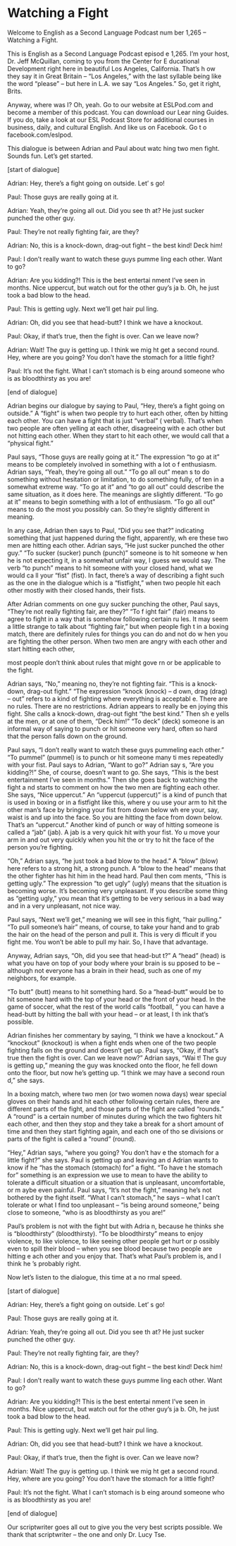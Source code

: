 # Watching a Fight

Welcome to English as a Second Language Podcast num ber 1,265 – Watching a Fight.

This is English as a Second Language Podcast episod e 1,265. I’m your host, Dr. Jeff McQuillan, coming to you from the Center for E ducational Development right here in beautiful Los Angeles, California. That’s h ow they say it in Great Britain – “Los Angeles,” with the last syllable being like the word “please” – but here in L.A. we say “Los Angeles.” So, get it right, Brits.

Anyway, where was I? Oh, yeah. Go to our website at  ESLPod.com and become a member of this podcast. You can download our Lear ning Guides. If you do, take a look at our ESL Podcast Store for additional  courses in business, daily, and cultural English. And like us on Facebook. Go t o facebook.com/eslpod.

This dialogue is between Adrian and Paul about watc hing two men fight. Sounds fun. Let’s get started.

[start of dialogue]

Adrian: Hey, there’s a fight going on outside. Let’ s go!

Paul: Those guys are really going at it.

Adrian: Yeah, they’re going all out. Did you see th at? He just sucker punched the other guy.

Paul: They’re not really fighting fair, are they?

Adrian: No, this is a knock-down, drag-out fight – the best kind! Deck him!

Paul: I don’t really want to watch these guys pumme ling each other. Want to go?

Adrian: Are you kidding?! This is the best entertai nment I’ve seen in months. Nice uppercut, but watch out for the other guy’s ja b. Oh, he just took a bad blow to the head.

Paul: This is getting ugly. Next we’ll get hair pul ling.

Adrian: Oh, did you see that head-butt? I think we have a knockout.

Paul: Okay, if that’s true, then the fight is over.  Can we leave now?

Adrian: Wait! The guy is getting up. I think we mig ht get a second round. Hey, where are you going? You don’t have the stomach for  a little fight?

Paul: It’s not the fight. What I can’t stomach is b eing around someone who is as bloodthirsty as you are!

[end of dialogue]

Adrian begins our dialogue by saying to Paul, “Hey,  there’s a fight going on outside.” A “fight” is when two people try to hurt each other, often by hitting each other. You can have a fight that is just “verbal” ( verbal). That’s when two people are often yelling at each other, disagreeing with e ach other but not hitting each other. When they start to hit each other, we would call that a “physical fight.”

Paul says, “Those guys are really going at it.” The  expression “to go at it” means to be completely involved in something with a lot o f enthusiasm. Adrian says, “Yeah, they’re going all out.” “To go all out” mean s to do something without hesitation or limitation, to do something fully, of ten in a somewhat extreme way. “To go at it” and “to go all out” could describe the same situation, as it does here. The meanings are slightly different. “To go at it” means to begin something with a lot of enthusiasm. “To go all out” means to do the most you possibly can. So they’re slightly different in meaning.

In any case, Adrian then says to Paul, “Did you see  that?” indicating something that just happened during the fight, apparently, wh ere these two men are hitting each other. Adrian says, “He just sucker punched the other guy.” “To sucker (sucker) punch (punch)” someone is to hit someone w hen he is not expecting it, in a somewhat unfair way, I guess we would say. The  verb “to punch” means to hit someone with your closed hand, what we would ca ll your “fist” (fist). In fact, there’s a way of describing a fight such as the one  in the dialogue which is a “fistfight,” when two people hit each other mostly with their closed hands, their fists.

After Adrian comments on one guy sucker punching the other, Paul says, “They’re not really fighting fair, are they?” “To f ight fair” (fair) means to agree to fight in a way that is somehow following certain ru les. It may seem a little strange to talk about “fighting fair,” but when people figh t in a boxing match, there are definitely rules for things you can do and not do w hen you are fighting the other person. When two men are angry with each other and start hitting each other,

most people don’t think about rules that might gove rn or be applicable to the fight.

Adrian says, “No,” meaning no, they’re not fighting  fair. “This is a knock-down, drag-out fight.” “The expression “knock (knock) – d own, drag (drag) – out” refers to a kind of fighting where everything is acceptabl e. There are no rules. There are no restrictions. Adrian appears to really be en joying this fight. She calls a knock-down, drag-out fight “the best kind.” Then sh e yells at the men, or at one of them, “Deck him!” “To deck” (deck) someone is an  informal way of saying to punch or hit someone very hard, often so hard that the person falls down on the ground.

Paul says, “I don’t really want to watch these guys  pummeling each other.” “To pummel” (pummel) is to punch or hit someone many ti mes repeatedly with your fist. Paul says to Adrian, “Want to go?” Adrian say s, “Are you kidding?!” She, of course, doesn’t want to go. She says, “This is the best entertainment I’ve seen in months.” Then she goes back to watching the fight a nd starts to comment on how the two men are fighting each other. She says, “Nice uppercut.” An “uppercut (uppercut)”  is a kind of punch that is used in boxing or in a fistfight like this, where y ou use your arm to hit the other man’s face by bringing your fist from down below wh ere your, say, waist is and up into the face. So you are hitting the face from down below. That’s an “uppercut.” Another kind of punch or way of hitting  someone is called a “jab” (jab). A jab is a very quick hit with your fist. Yo u move your arm in and out very quickly when you hit the or try to hit the face of the person you’re fighting.

“Oh,” Adrian says, “he just took a bad blow to the head.” A “blow” (blow) here refers to a strong hit, a strong punch. A “blow to the head” means that the other fighter has hit him in the head hard. Paul then com ments, “This is getting ugly.” The expression “to get ugly” (ugly) means that the situation is becoming worse. It’s becoming very unpleasant. If you describe some thing as “getting ugly,” you mean that it’s getting to be very serious in a bad way and in a very unpleasant, not nice way.

Paul says, “Next we’ll get,” meaning we will see in  this fight, “hair pulling.” “To pull someone’s hair” means, of course, to take your  hand and to grab the hair on the head of the person and pull it. This is very di fficult if you fight me. You won’t be able to pull my hair. So, I have that advantage.

Anyway, Adrian says, “Oh, did you see that head-but t?” A “head” (head) is what you have on top of your body where your brain is su pposed to be – although not everyone has a brain in their head, such as one of my neighbors, for example.

“To butt” (butt) means to hit something hard. So a “head-butt” would be to hit someone hard with the top of your head or the front  of your head. In the game of soccer, what the rest of the world calls “football, ” you can have a head-butt by hitting the ball with your head – or at least, I th ink that’s possible.

Adrian finishes her commentary by saying, “I think we have a knockout.” A “knockout” (knockout) is when a fight ends when one  of the two people fighting falls on the ground and doesn’t get up. Paul says, “Okay, if that’s true then the fight is over. Can we leave now?” Adrian says, “Wai t! The guy is getting up,” meaning the guy was knocked onto the floor, he fell  down onto the floor, but now he’s getting up. “I think we may have a second roun d,” she says.

In a boxing match, where two men (or two women nowa days) wear special gloves on their hands and hit each other following certain rules, there are different parts of the fight, and those parts of the fight are called “rounds.” A “round” is a certain number of minutes during which  the two fighters hit each other, and then they stop and they take a break for  a short amount of time and then they start fighting again, and each one of tho se divisions or parts of the fight is called a “round” (round).

“Hey,” Adrian says, “where you going? You don’t hav e the stomach for a little fight?” she says. Paul is getting up and leaving an d Adrian wants to know if he “has the stomach (stomach) for” a fight. “To have t he stomach for” something is an expression we use to mean to have the ability to  tolerate a difficult situation or a situation that is unpleasant, uncomfortable, or m aybe even painful. Paul says, “It’s not the fight,” meaning he’s not bothered by the fight itself. “What I can’t stomach,” he says – what I can’t tolerate or what I  find too unpleasant – “is being around someone,” being close to someone, “who is as  bloodthirsty as you are!”

Paul’s problem is not with the fight but with Adria n, because he thinks she is “bloodthirsty” (bloodthirsty). “To be bloodthirsty”  means to enjoy violence, to like violence, to like seeing other people get hurt or p ossibly even to spill their blood – when you see blood because two people are hitting e ach other and you enjoy that. That’s what Paul’s problem is, and I think he ’s probably right.

Now let’s listen to the dialogue, this time at a no rmal speed.

[start of dialogue]

Adrian: Hey, there’s a fight going on outside. Let’ s go!

Paul: Those guys are really going at it.

 Adrian: Yeah, they’re going all out. Did you see th at? He just sucker punched the other guy.

Paul: They’re not really fighting fair, are they?

Adrian: No, this is a knock-down, drag-out fight – the best kind! Deck him!

Paul: I don’t really want to watch these guys pumme ling each other. Want to go?

Adrian: Are you kidding?! This is the best entertai nment I’ve seen in months. Nice uppercut, but watch out for the other guy’s ja b. Oh, he just took a bad blow to the head.

Paul: This is getting ugly. Next we’ll get hair pul ling.

Adrian: Oh, did you see that head-butt? I think we have a knockout.

Paul: Okay, if that’s true, then the fight is over.  Can we leave now?

Adrian: Wait! The guy is getting up. I think we mig ht get a second round. Hey, where are you going? You don’t have the stomach for  a little fight?

Paul: It’s not the fight. What I can’t stomach is b eing around someone who is as bloodthirsty as you are!

[end of dialogue]

Our scriptwriter goes all out to give you the very best scripts possible. We thank that scriptwriter – the one and only Dr. Lucy Tse.



